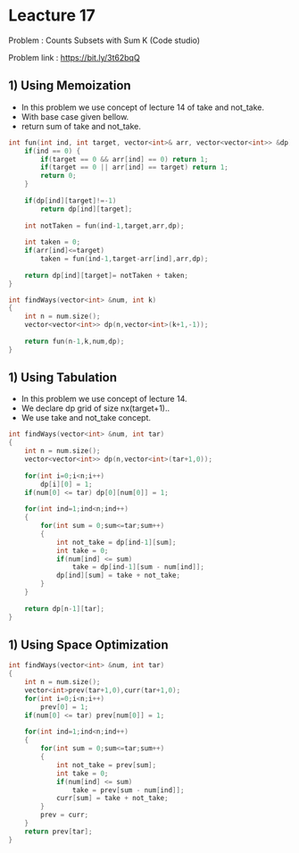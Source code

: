 # Leacture 17

Problem : Counts Subsets with Sum K (Code studio)

Problem link : https://bit.ly/3t62bqQ

## 1) Using Memoization
- In this problem we use concept of lecture 14 of take and not_take. 
- With base case given bellow.
- return sum of take and not_take.

```C++
int fun(int ind, int target, vector<int>& arr, vector<vector<int>> &dp){
    if(ind == 0) {
        if(target == 0 && arr[ind] == 0) return 1;
        if(target == 0 || arr[ind] == target) return 1;
        return 0;
    }
    
    if(dp[ind][target]!=-1)
        return dp[ind][target];
        
    int notTaken = fun(ind-1,target,arr,dp);
    
    int taken = 0;
    if(arr[ind]<=target)
        taken = fun(ind-1,target-arr[ind],arr,dp);
        
    return dp[ind][target]= notTaken + taken;
}

int findWays(vector<int> &num, int k)
{
    int n = num.size();
    vector<vector<int>> dp(n,vector<int>(k+1,-1));
    
    return fun(n-1,k,num,dp);
}
```

## 1) Using Tabulation
- In this problem we use concept of lecture 14.
- We declare dp grid of size nx(target+1)..
- We use take and not_take concept.

```C++
int findWays(vector<int> &num, int tar)
{
    int n = num.size();
    vector<vector<int>> dp(n,vector<int>(tar+1,0));
    
    for(int i=0;i<n;i++)
        dp[i][0] = 1;
    if(num[0] <= tar) dp[0][num[0]] = 1;
    
    for(int ind=1;ind<n;ind++)
    {
        for(int sum = 0;sum<=tar;sum++)
        {
            int not_take = dp[ind-1][sum];
            int take = 0;
            if(num[ind] <= sum)
                take = dp[ind-1][sum - num[ind]];
            dp[ind][sum] = take + not_take;
        }
    }
    
    return dp[n-1][tar];
}
```

## 1) Using Space Optimization


```C++
int findWays(vector<int> &num, int tar)
{
    int n = num.size();
    vector<int>prev(tar+1,0),curr(tar+1,0);
    for(int i=0;i<n;i++)
        prev[0] = 1;
    if(num[0] <= tar) prev[num[0]] = 1;
    
    for(int ind=1;ind<n;ind++)
    {
        for(int sum = 0;sum<=tar;sum++)
        {
            int not_take = prev[sum];
            int take = 0;
            if(num[ind] <= sum)
                take = prev[sum - num[ind]];
            curr[sum] = take + not_take;
        }
        prev = curr;
    }
    return prev[tar];
}

```


